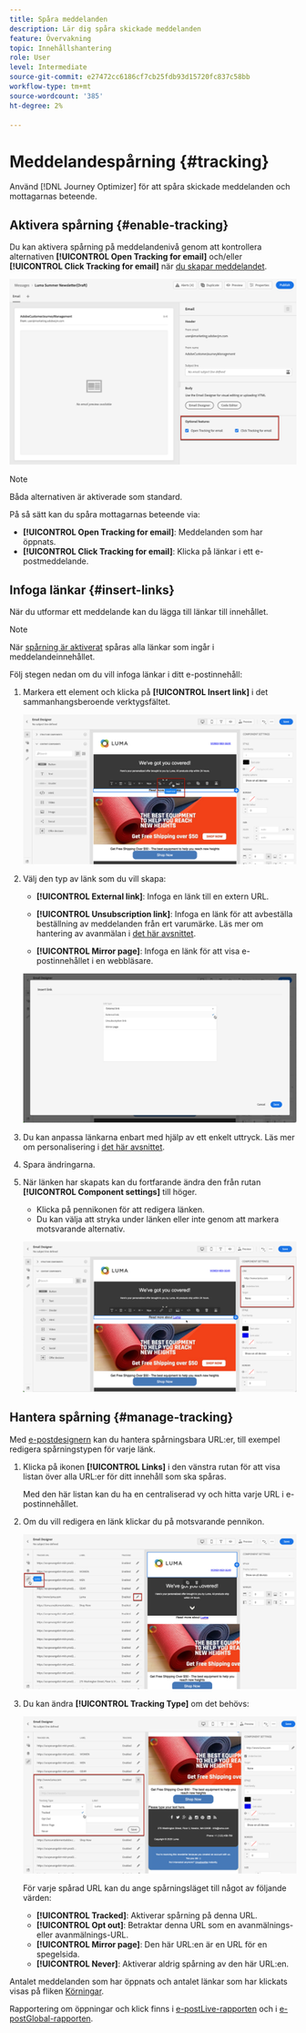 ```yaml
---
title: Spåra meddelanden
description: Lär dig spåra skickade meddelanden
feature: Övervakning
topic: Innehållshantering
role: User
level: Intermediate
source-git-commit: e27472cc6186cf7cb25fdb93d15720fc837c58bb
workflow-type: tm+mt
source-wordcount: '385'
ht-degree: 2%

---
```


# Meddelandespårning {#tracking}

Använd [!DNL Journey Optimizer] för att spåra skickade meddelanden och mottagarnas beteende.

## Aktivera spårning {#enable-tracking}

Du kan aktivera spårning på meddelandenivå genom att kontrollera alternativen **[!UICONTROL Open Tracking for email]** och/eller **[!UICONTROL Click Tracking for email]** när [du skapar meddelandet](create-message.md).

![](assets/message-tracking.png)

>[!NOTE]
>
>Båda alternativen är aktiverade som standard.

På så sätt kan du spåra mottagarnas beteende via:
* **[!UICONTROL Open Tracking for email]**: Meddelanden som har öppnats.
* **[!UICONTROL Click Tracking for email]**: Klicka på länkar i ett e-postmeddelande.

## Infoga länkar {#insert-links}

När du utformar ett meddelande kan du lägga till länkar till innehållet.

>[!NOTE]
>
>När [spårning är aktiverat](#enable-tracking) spåras alla länkar som ingår i meddelandeinnehållet.

Följ stegen nedan om du vill infoga länkar i ditt e-postinnehåll:

1. Markera ett element och klicka på **[!UICONTROL Insert link]** i det sammanhangsberoende verktygsfältet.

   ![](assets/message-tracking-insert-link.png)

1. Välj den typ av länk som du vill skapa:

   * **[!UICONTROL External link]**: Infoga en länk till en extern URL.

   * **[!UICONTROL Unsubscription link]**: Infoga en länk för att avbeställa beställning av meddelanden från ert varumärke. Läs mer om hantering av avanmälan i [det här avsnittet](consent.md#opt-out-management).

   * **[!UICONTROL Mirror page]**: Infoga en länk för att visa e-postinnehållet i en webbläsare.

   ![](assets/message-tracking-links.png)

1. Du kan anpassa länkarna enbart med hjälp av ett enkelt uttryck. Läs mer om personalisering i [det här avsnittet](personalization/personalization-syntax.md).

1. Spara ändringarna.

1. När länken har skapats kan du fortfarande ändra den från rutan **[!UICONTROL Component settings]** till höger.

   * Klicka på pennikonen för att redigera länken.
   * Du kan välja att stryka under länken eller inte genom att markera motsvarande alternativ.

   ![](assets/message-tracking-link-settings.png)

## Hantera spårning {#manage-tracking}

Med [e-postdesignern](create-email-content.md) kan du hantera spårningsbara URL:er, till exempel redigera spårningstypen för varje länk.

1. Klicka på ikonen **[!UICONTROL Links]** i den vänstra rutan för att visa listan över alla URL:er för ditt innehåll som ska spåras.

   Med den här listan kan du ha en centraliserad vy och hitta varje URL i e-postinnehållet.

1. Om du vill redigera en länk klickar du på motsvarande pennikon.

   ![](assets/message-tracking-edit-links.png)

1. Du kan ändra **[!UICONTROL Tracking Type]** om det behövs:


   ![](assets/message-tracking-edit-a-link.png)

   För varje spårad URL kan du ange spårningsläget till något av följande värden:

   * **[!UICONTROL Tracked]**: Aktiverar spårning på denna URL.
   * **[!UICONTROL Opt out]**: Betraktar denna URL som en avanmälnings- eller avanmälnings-URL.
   * **[!UICONTROL Mirror page]**: Den här URL:en är en URL för en spegelsida.
   * **[!UICONTROL Never]**: Aktiverar aldrig spårning av den här URL:en.  <!--This information is saved: if the URL appears again in a future message, its tracking is automatically deactivated.-->

Antalet meddelanden som har öppnats och antalet länkar som har klickats visas på fliken [Körningar](message-monitoring.md).

Rapportering om öppningar och klick finns i [e-postLive-rapporten](reports/email-live-report.md) och i [e-postGlobal-rapporten](reports/email-global-report.md).


